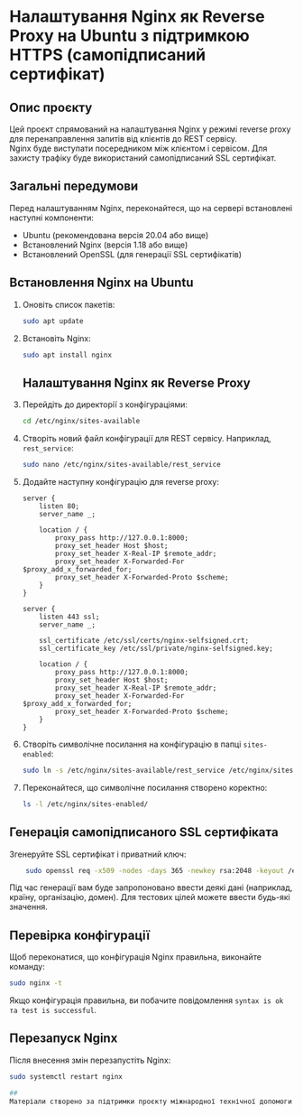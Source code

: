 # Налаштування Nginx як Reverse Proxy на Ubuntu з підтримкою HTTPS (самопідписаний сертифікат)

## Опис проєкту
Цей проєкт спрямований на налаштування Nginx у режимі reverse proxy для перенаправлення запитів від клієнтів до REST сервісу.  
Nginx буде виступати посередником між клієнтом і сервісом. Для захисту трафіку буде використаний самопідписаний SSL сертифікат.

## Загальні передумови
Перед налаштуванням Nginx, переконайтеся, що на сервері встановлені наступні компоненти:
- Ubuntu (рекомендована версія 20.04 або вище)
- Встановлений Nginx (версія 1.18 або вище)
- Встановлений OpenSSL (для генерації SSL сертифікатів)

## Встановлення Nginx на Ubuntu

1. Оновіть список пакетів:
    ```bash
    sudo apt update
    ```
2. Встановіть Nginx:
    ```bash
    sudo apt install nginx
   ```
   ## Налаштування Nginx як Reverse Proxy

1. Перейдіть до директорії з конфігураціями:
    ```bash
    cd /etc/nginx/sites-available
    ```

2. Створіть новий файл конфігурації для REST сервісу. Наприклад, `rest_service`:
    ```bash
    sudo nano /etc/nginx/sites-available/rest_service
    ```
3. Додайте наступну конфігурацію для reverse proxy:
    ```nginx
    server {
        listen 80;
        server_name _;
        
        location / {
            proxy_pass http://127.0.0.1:8000;
            proxy_set_header Host $host;
            proxy_set_header X-Real-IP $remote_addr;
            proxy_set_header X-Forwarded-For $proxy_add_x_forwarded_for;
            proxy_set_header X-Forwarded-Proto $scheme;
        }
    }

    server {
        listen 443 ssl;
        server_name _;

        ssl_certificate /etc/ssl/certs/nginx-selfsigned.crt;
        ssl_certificate_key /etc/ssl/private/nginx-selfsigned.key;

        location / {
            proxy_pass http://127.0.0.1:8000;
            proxy_set_header Host $host;
            proxy_set_header X-Real-IP $remote_addr;
            proxy_set_header X-Forwarded-For $proxy_add_x_forwarded_for;
            proxy_set_header X-Forwarded-Proto $scheme;
        }
    }
    ```
4. Створіть символічне посилання на конфігурацію в папці `sites-enabled`:
    ```bash
    sudo ln -s /etc/nginx/sites-available/rest_service /etc/nginx/sites-enabled/
    ```   

5. Переконайтеся, що символічне посилання створено коректно:
    ```bash
    ls -l /etc/nginx/sites-enabled/
    ```

## Генерація самопідписаного SSL сертифіката

Згенеруйте SSL сертифікат і приватний ключ:
```bash
    sudo openssl req -x509 -nodes -days 365 -newkey rsa:2048 -keyout /etc/ssl/private/nginx-selfsigned.key -out /etc/ssl/certs/nginx-selfsigned.crt
```

Під час генерації вам буде запропоновано ввести деякі дані (наприклад, країну, організацію, домен). Для тестових цілей можете ввести будь-які значення.

## Перевірка конфігурації
Щоб переконатися, що конфігурація Nginx правильна, виконайте команду:
 ```bash
sudo nginx -t
 ```
Якщо конфігурація правильна, ви побачите повідомлення `syntax is ok та test is successful`.

## Перезапуск Nginx

Після внесення змін перезапустіть Nginx:
```bash
sudo systemctl restart nginx

##
Матеріали створено за підтримки проєкту міжнародної технічної допомоги «Підтримка ЄС цифрової трансформації України (DT4UA)».
